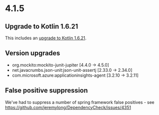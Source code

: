 # 4.1.5

## Upgrade to Kotlin 1.6.21

This includes an [upgrade to Kotlin 1.6.21](https://github.com/JetBrains/kotlin/releases/tag/v1.6.21).

## Version upgrades
 - org.mockito:mockito-junit-jupiter [4.4.0 -> 4.5.0]
 - net.javacrumbs.json-unit:json-unit-assertj [2.33.0 -> 2.34.0]
 - com.microsoft.azure:applicationinsights-agent [3.2.10 -> 3.2.11]

## False positive suppression

We've had to suppress a number of spring framework false positives - see https://github.com/jeremylong/DependencyCheck/issues/4351
